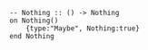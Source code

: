 ```applescript
-- Nothing :: () -> Nothing
on Nothing()
    {type:"Maybe", Nothing:true}
end Nothing
```